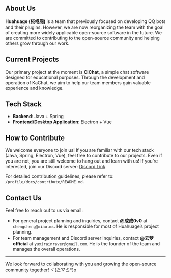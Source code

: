## About Us
**Huahuage (椛椛阁)** is a team that previously focused on developing QQ bots and their plugins. However, we are now reorganizing the team with the goal of creating more widely applicable open-source software in the future. We are committed to contributing to the open-source community and helping others grow through our work.

## Current Projects
Our primary project at the moment is **CiChat**, a simple chat software designed for educational purposes. Through the development and operation of KaChat, we aim to help our team members gain valuable experience and knowledge.

## Tech Stack
- **Backend**: Java + Spring
- **Frontend/Desktop Application**: Electron + Vue

## How to Contribute
We welcome everyone to join us! If you are familiar with our tech stack (Java, Spring, Electron, Vue), feel free to contribute to our projects. Even if you are not, you are still welcome to hang out and learn with us! If you’re interested, join our Discord server: [Discord Link](https://discord.gg/YUw7UhtJnW)

For detailed contribution guidelines, please refer to: `/profile/docs/contribute/README.md`.

## Contact Us
Feel free to reach out to us via email:
- For general project planning and inquiries, contact **@成成0v0** at `chengcheng@miao.ms`. He is responsible for most of Huahuage’s project planning.
- For team management and Discord server inquiries, contact **@云梦official** at `yuxirainraver@gmail.com`. He is the founder of the team and manages the overall operations.

---
We look forward to collaborating with you and growing the open-source community together! ヾ(≧▽≦*)o
